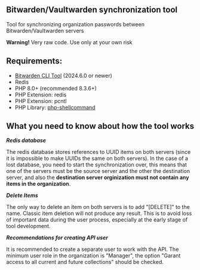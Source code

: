 ## Bitwarden/Vaultwarden synchronization tool

Tool for synchronizing organization passwords between Bitwarden/Vaultwarden servers

**Warning!** Very raw code. Use only at your own risk

## Requirements:

 - [Bitwarden CLI Tool](https://bitwarden.com/help/cli/) (2024.6.0 or newer)
 - Redis
 - PHP 8.0+ (recommended 8.3.6+)
 - PHP Extension: redis
 - PHP Extension: pcntl
 - PHP Library: [php-shellcommand](https://github.com/mikehaertl/php-shellcommand)

## What you need to know about how the tool works

***Redis database*** 

The redis database stores references to UUID items on both servers (since it is impossible to make UUIDs the same on both servers). In the case of a lost database, you need to start the synchronization over, this means that one of the servers must be the source server and the other the destination server, and also the **destination server orginization must not contain any items in the organization**.

***Delete Items***

The only way to delete an item on both servers is to add "[DELETE]" to the name. Classic item deletion will not produce any result. This is to avoid loss of important data during the user process, especially at the early stage of tool development.

***Recommendations for creating API user***

It is recommended to create a separate user to work with the API. The minimum user role in the organization is "Manager", the option "Garant access to all current and future collections" should be checked.

 
